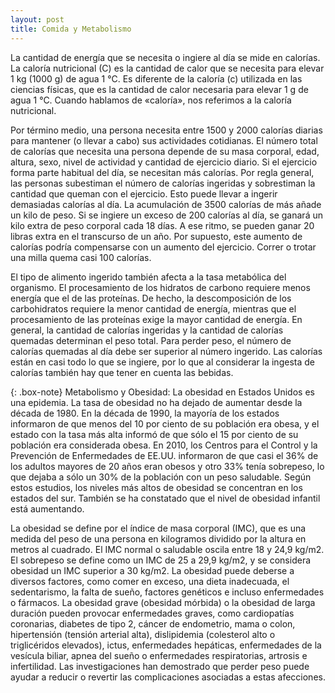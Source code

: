 ```yaml
---
layout: post
title: Comida y Metabolismo
---
```

La cantidad de energía que se necesita o ingiere al día se mide en calorías. La caloría nutricional (C) es la cantidad de calor que se necesita para elevar 1 kg (1000 g) de agua 1 °C. Es diferente de la caloría (c) utilizada en las ciencias físicas, que es la cantidad de calor necesaria para elevar 1 g de agua 1 °C. Cuando hablamos de «caloría», nos referimos a la caloría nutricional.

Por término medio, una persona necesita entre 1500 y 2000 calorías diarias para mantener (o llevar a cabo) sus actividades cotidianas. El número total de calorías que necesita una persona depende de su masa corporal, edad, altura, sexo, nivel de actividad y cantidad de ejercicio diario. Si el ejercicio forma parte habitual del día, se necesitan más calorías. Por regla general, las personas subestiman el número de calorías ingeridas y sobrestiman la cantidad que queman con el ejercicio. Esto puede llevar a ingerir demasiadas calorías al día. La acumulación de 3500 calorías de más añade un kilo de peso. Si se ingiere un exceso de 200 calorías al día, se ganará un kilo extra de peso corporal cada 18 días. A ese ritmo, se pueden ganar 20 libras extra en el transcurso de un año. Por supuesto, este aumento de calorías podría compensarse con un aumento del ejercicio. Correr o trotar una milla quema casi 100 calorías.

El tipo de alimento ingerido también afecta a la tasa metabólica del organismo. El procesamiento de los hidratos de carbono requiere menos energía que el de las proteínas. De hecho, la descomposición de los carbohidratos requiere la menor cantidad de energía, mientras que el procesamiento de las proteínas exige la mayor cantidad de energía. En general, la cantidad de calorías ingeridas y la cantidad de calorías quemadas determinan el peso total. Para perder peso, el número de calorías quemadas al día debe ser superior al número ingerido. Las calorías están en casi todo lo que se ingiere, por lo que al considerar la ingesta de calorías también hay que tener en cuenta las bebidas.

{: .box-note} Metabolismo y Obesidad: La obesidad en Estados Unidos es una epidemia. La tasa de obesidad no ha dejado de aumentar desde la década de 1980. En la década de 1990, la mayoría de los estados informaron de que menos del 10 por ciento de su población era obesa, y el estado con la tasa más alta informó de que sólo el 15 por ciento de su población era considerada obesa. En 2010, los Centros para el Control y la Prevención de Enfermedades de EE.UU. informaron de que casi el 36% de los adultos mayores de 20 años eran obesos y otro 33% tenía sobrepeso, lo que dejaba a sólo un 30% de la población con un peso saludable. Según estos estudios, los niveles más altos de obesidad se concentran en los estados del sur. También se ha constatado que el nivel de obesidad infantil está aumentando.

La obesidad se define por el índice de masa corporal (IMC), que es una medida del peso de una persona en kilogramos dividido por la altura en metros al cuadrado. El IMC normal o saludable oscila entre 18 y 24,9 kg/m2. El sobrepeso se define como un IMC de 25 a 29,9 kg/m2, y se considera obesidad un IMC superior a 30 kg/m2. La obesidad puede deberse a diversos factores, como comer en exceso, una dieta inadecuada, el sedentarismo, la falta de sueño, factores genéticos e incluso enfermedades o fármacos. La obesidad grave (obesidad mórbida) o la obesidad de larga duración pueden provocar enfermedades graves, como cardiopatías coronarias, diabetes de tipo 2, cáncer de endometrio, mama o colon, hipertensión (tensión arterial alta), dislipidemia (colesterol alto o triglicéridos elevados), ictus, enfermedades hepáticas, enfermedades de la vesícula biliar, apnea del sueño o enfermedades respiratorias, artrosis e infertilidad. Las investigaciones han demostrado que perder peso puede ayudar a reducir o revertir las complicaciones asociadas a estas afecciones.
